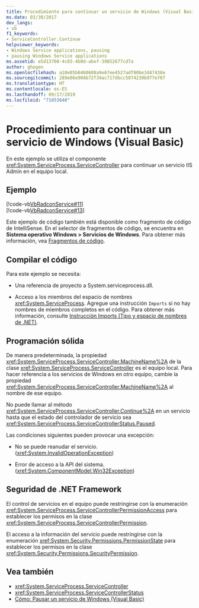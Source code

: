```yaml
---
title: Procedimiento para continuar un servicio de Windows (Visual Basic)
ms.date: 03/30/2017
dev_langs:
- vb
f1_keywords:
- ServiceController.Continue
helpviewer_keywords:
- Windows Service applications, pausing
- pausing Windows Service applications
ms.assetid: e5d13760-4c83-4b0d-abef-39852677cd7a
author: ghogen
ms.openlocfilehash: a10e05b0460608a9e67ee4527adf80be3d47438e
ms.sourcegitcommit: 289e06e904b72f34ac717dbcc5074239b977e707
ms.translationtype: HT
ms.contentlocale: es-ES
ms.lasthandoff: 09/17/2019
ms.locfileid: "71053640"
---
```

# <a name="how-to-continue-a-windows-service-visual-basic"></a>Procedimiento para continuar un servicio de Windows (Visual Basic)
En este ejemplo se utiliza el componente <xref:System.ServiceProcess.ServiceController> para continuar un servicio IIS Admin en el equipo local.  
  
## <a name="example"></a>Ejemplo  
 [!code-vb[VbRadconService#11](../../../samples/snippets/visualbasic/VS_Snippets_VBCSharp/VbRadconService/VB/MyNewService.vb#11)]  
[!code-vb[VbRadconService#13](../../../samples/snippets/visualbasic/VS_Snippets_VBCSharp/VbRadconService/VB/MyNewService.vb#13)]  
  
 Este ejemplo de código también está disponible como fragmento de código de IntelliSense. En el selector de fragmentos de código, se encuentra en **Sistema operativo Windows > Servicios de Windows**. Para obtener más información, vea [Fragmentos de código](/visualstudio/ide/code-snippets).  
  
## <a name="compiling-the-code"></a>Compilar el código  
 Para este ejemplo se necesita:  
  
- Una referencia de proyecto a System.serviceprocess.dll.  
  
- Acceso a los miembros del espacio de nombres <xref:System.ServiceProcess>. Agregue una instrucción `Imports` si no hay nombres de miembros completos en el código. Para obtener más información, consulte [Instrucción Imports (Tipo y espacio de nombres de .NET)](../../visual-basic/language-reference/statements/imports-statement-net-namespace-and-type.md).  
  
## <a name="robust-programming"></a>Programación sólida  
 De manera predeterminada, la propiedad <xref:System.ServiceProcess.ServiceController.MachineName%2A> de la clase <xref:System.ServiceProcess.ServiceController> es el equipo local. Para hacer referencia a los servicios de Windows en otro equipo, cambie la propiedad <xref:System.ServiceProcess.ServiceController.MachineName%2A> al nombre de ese equipo.  
  
 No puede llamar al método <xref:System.ServiceProcess.ServiceController.Continue%2A> en un servicio hasta que el estado del controlador de servicio sea <xref:System.ServiceProcess.ServiceControllerStatus.Paused>.  
  
 Las condiciones siguientes pueden provocar una excepción:  
  
- No se puede reanudar el servicio. (<xref:System.InvalidOperationException>)  
  
- Error de acceso a la API del sistema. (<xref:System.ComponentModel.Win32Exception>)  
  
## <a name="net-framework-security"></a>Seguridad de .NET Framework  
 El control de servicios en el equipo puede restringirse con la enumeración <xref:System.ServiceProcess.ServiceControllerPermissionAccess> para establecer los permisos en la clase <xref:System.ServiceProcess.ServiceControllerPermission>.  
  
 El acceso a la información del servicio puede restringirse con la enumeración <xref:System.Security.Permissions.PermissionState> para establecer los permisos en la clase <xref:System.Security.Permissions.SecurityPermission>.  
  
## <a name="see-also"></a>Vea también

- <xref:System.ServiceProcess.ServiceController>
- <xref:System.ServiceProcess.ServiceControllerStatus>
- [Cómo: Pausar un servicio de Windows (Visual Basic)](how-to-pause-a-windows-service-visual-basic.md)
